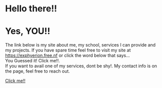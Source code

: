 <h1>Hello there!!</h1>
<h1>Yes, YOU!!</h1>
<p>The link below is my site about me, my school, services I can provide and my projects. If you have spare time feel free to visit my site at <a href="https://exphyerion.free.nf"> https://exphyerion.free.nf</a>
 or click the word below that says... <br>
You Guessed it! Click me!!.<br>
 If you want to avail one of my services, dont be shy!. My contact info is on the page, feel free to reach out. </p>
<a href="https://exphyerion.free.nf"> Click me!!</a>

